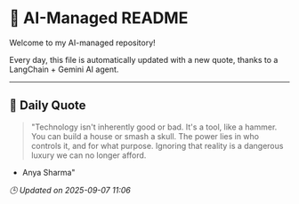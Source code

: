 # 🧠 AI-Managed README

Welcome to my AI-managed repository!

Every day, this file is automatically updated with a new quote, thanks to a LangChain + Gemini AI agent.

---

## 📅 Daily Quote

> "Technology isn't inherently good or bad.
It's a tool, like a hammer.
You can build a house or smash a skull.
The power lies in who controls it, and for what purpose.
Ignoring that reality is a dangerous luxury we can no longer afford.
- Anya Sharma"

*🕒 Updated on 2025-09-07 11:06*